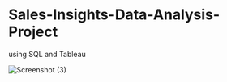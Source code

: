 # Sales-Insights-Data-Analysis-Project
using SQL and Tableau



![Screenshot (3)](https://user-images.githubusercontent.com/74492147/126750424-57d5231f-a176-43dd-9512-a599e7c65adb.png)
